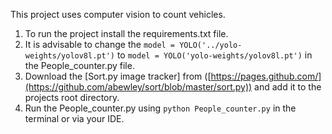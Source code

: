 This project uses computer vision to count vehicles.
1. To run the project install the requirements.txt file.
2. It is advisable to change the `model = YOLO('../yolo-weights/yolov8l.pt')` to ```model = YOLO('yolo-weights/yolov8l.pt')``` in the People_counter.py file.
3. Download the [Sort.py image tracker] from ([https://pages.github.com/](https://github.com/abewley/sort/blob/master/sort.py)) and add it to the projects root directory.
4. Run the People_counter.py using `python People_counter.py` in the terminal or via your IDE.
